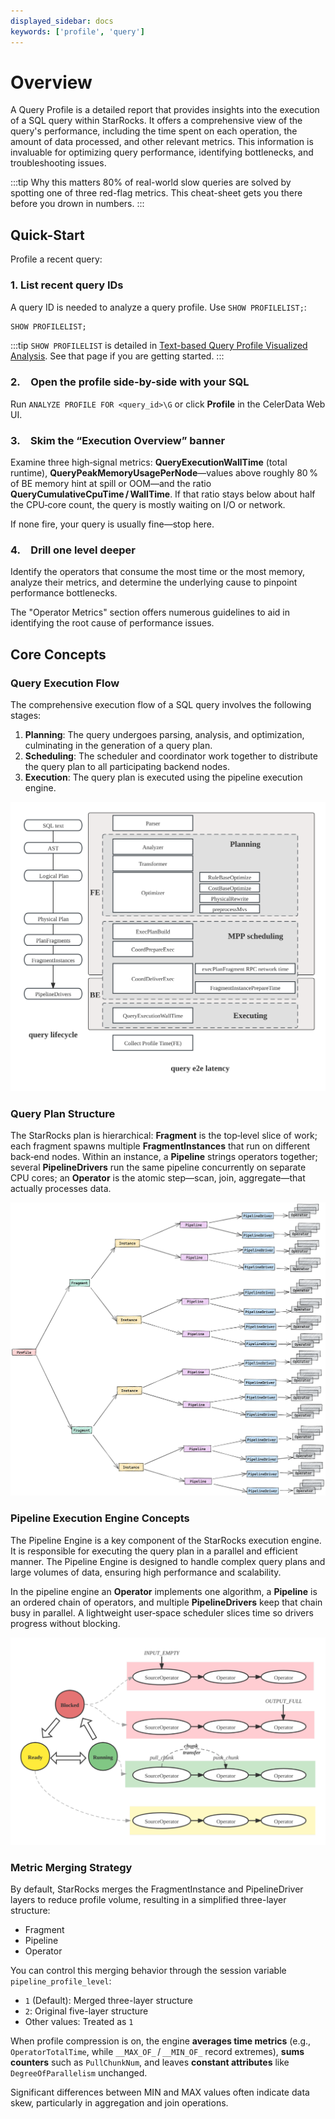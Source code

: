 ```yaml
---
displayed_sidebar: docs
keywords: ['profile', 'query']
---
```


# Overview

A Query Profile is a detailed report that provides insights into the execution of a SQL query within StarRocks. It offers a comprehensive view of the query's performance, including the time spent on each operation, the amount of data processed, and other relevant metrics. This information is invaluable for optimizing query performance, identifying bottlenecks, and troubleshooting issues.

:::tip Why this matters
80% of real-world slow queries are solved by spotting one of three red-flag metrics. This cheat-sheet gets you there before you drown in numbers.
:::

## Quick-Start

Profile a recent query:

### 1. List recent query IDs

A query ID is needed to analyze a query profile. Use `SHOW PROFILELIST;`:

```sql
SHOW PROFILELIST;
```

:::tip
`SHOW PROFILELIST` is detailed in [Text-based Query Profile Visualized Analysis](./query_profile_text_based_analysis.md). See that page if you are getting started.
:::

### 2. Open the profile side-by-side with your SQL

Run `ANALYZE PROFILE FOR <query_id>\G` or click **Profile** in the CelerData Web UI.

### 3. Skim the “Execution Overview” banner

Examine three high‑signal metrics: **QueryExecutionWallTime** (total runtime), **QueryPeakMemoryUsagePerNode**—values above roughly 80 % of BE memory hint at spill or OOM—and the ratio **QueryCumulativeCpuTime / WallTime**. If that ratio stays below about half the CPU‑core count, the query is mostly waiting on I/O or network.

If none fire, your query is usually fine—stop here.

### 4. Drill one level deeper

Identify the operators that consume the most time or the most memory, analyze their metrics, and determine the underlying cause to pinpoint performance bottlenecks.

The "Operator Metrics" section offers numerous guidelines to aid in identifying the root cause of performance issues.

## Core Concepts

### Query Execution Flow

The comprehensive execution flow of a SQL query involves the following stages:
1. **Planning**: The query undergoes parsing, analysis, and optimization, culminating in the generation of a query plan.
2. **Scheduling**: The scheduler and coordinator work together to distribute the query plan to all participating backend nodes.
3. **Execution**: The query plan is executed using the pipeline execution engine.

![SQL Execution Flow](../../_assets/Profile/execution_flow.png)

### Query Plan Structure

The StarRocks plan is hierarchical: **Fragment** is the top‑level slice of work; each fragment spawns multiple **FragmentInstances** that run on different back‑end nodes. Within an instance, a **Pipeline** strings operators together; several **PipelineDrivers** run the same pipeline concurrently on separate CPU cores; an **Operator** is the atomic step—scan, join, aggregate—that actually processes data.

![profile-3](../../_assets/Profile/profile-3.png)

### Pipeline Execution Engine Concepts

The Pipeline Engine is a key component of the StarRocks execution engine. It is responsible for executing the query plan in a parallel and efficient manner. The Pipeline Engine is designed to handle complex query plans and large volumes of data, ensuring high performance and scalability.

In the pipeline engine an **Operator** implements one algorithm, a **Pipeline** is an ordered chain of operators, and multiple **PipelineDrivers** keep that chain busy in parallel. A lightweight user‑space scheduler slices time so drivers progress without blocking.

![pipeline_opeartors](../../_assets/Profile/pipeline_operators.png)

### Metric Merging Strategy

By default, StarRocks merges the FragmentInstance and PipelineDriver layers to reduce profile volume, resulting in a simplified three-layer structure:
- Fragment
- Pipeline
- Operator

You can control this merging behavior through the session variable `pipeline_profile_level`:
- `1` (Default): Merged three-layer structure
- `2`: Original five-layer structure
- Other values: Treated as `1`

When profile compression is on, the engine **averages time metrics** (e.g., `OperatorTotalTime`, while `__MAX_OF_` / `__MIN_OF_` record extremes), **sums counters** such as `PullChunkNum`, and leaves **constant attributes** like `DegreeOfParallelism` unchanged.

Significant differences between MIN and MAX values often indicate data skew, particularly in aggregation and join operations.
